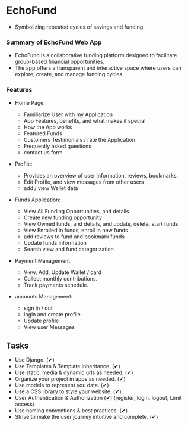 
# EchoFund
- Symbolizing repeated cycles of savings and funding.
 
### Summary of EchoFund Web App
- EchoFund is a collaborative funding platform designed to facilitate group-based financial opportunities. 
- The app offers a transparent and interactive space where users can explore, create, and manage funding cycles.

### Features
* Home Page:
  * Familiarize User with my Application
  * App Features, benefits, and what makes it special
  * How the App works
  * Featured Funds
  * Customers Testimonials / rate the Application
  * Frequently asked questions
  * contact us form
  
* Profile:
  * Provides an overview of user information, reviews, bookmarks.
  * Edit Profile, and view messages from other users
  * add / view Wallet data

* Funds Application:
  * View All Funding Opportunities, and details
  * Create new funding opportunity
  * View Owned funds, and details, and update, delete, start funds
  * View Enrolled in funds, enroll in new funds
  * add reviews to fund and bookmark funds
  * Update funds information 
  * Search view and fund categorization
    
* Payment Management:
  * View, Add, Update Wallet / card
  * Collect monthly contributions.
  * Track payments schedule.

* accounts Management: 
  * sign in / out
  * login and create profile
  * Update profile
  * View user Messages 
  
## Tasks
- Use Django. (✔)
- Use Templates & Template Inheritance. (✔)
- Use static, media & dynamic urls as needed. (✔)
- Organize your project in apps as needed. (✔)
- Use models to represent you data. (✔)
- Use a CSS library to style your website. (✔)
- User Authentication & Authorization (✔) (register, login, logout, Limit access)
- Use naming conventions & best practices. (✔)
- Strive to make the user journey intuitive and complete. (✔)
